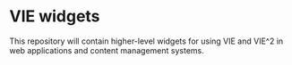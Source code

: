 VIE widgets
===========

This repository will contain higher-level widgets for using VIE and VIE^2 in web applications and content management systems.